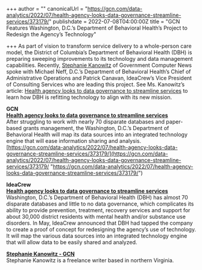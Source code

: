 +++
author = ""
canonicalUrl = "https://gcn.com/data-analytics/2022/07/health-agency-looks-data-governance-streamline-services/373179/"
publishdate = 2022-07-08T04:00:00Z
title = "GCN Features Washington, D.C.’s Department of Behavioral Health’s Project to Redesign the Agency’s Technology"

+++
As part of vision to transform service delivery to a whole-person care model, the District of Columbia’s Department of Behavioral Health (DBH) is preparing sweeping improvements to its technology and data management capabilities. Recently, [Stephanie Kanowitz](https://gcn.com/voices/stephanie-kanowitz/18811/?oref=gcn-post-author?oref=rf-post-author) of Government Computer News spoke with Michael Neff, D.C.’s Department of Behavioral Health’s Chief of Administrative Operations and Patrick Canavan, IdeaCrew’s Vice President of Consulting Services who are leading this project. See Ms. Kanowitz’s article: [Health agency looks to data governance to streamline services](https://gcn.com/data-analytics/2022/07/health-agency-looks-data-governance-streamline-services/373179/) to learn how DBH is refitting technology to align with its new mission.

**GCN**  
[**Health agency looks to data governance to streamline services**](https://gcn.com/data-analytics/2022/07/health-agency-looks-data-governance-streamline-services/373179/)  
After struggling to work with nearly 70 disparate databases and paper-based grants management, the Washington, D.C.’s Department of Behavioral Health will map its data sources into an integrated technology engine that will ease information sharing and analysis.  
[https://gcn.com/data-analytics/2022/07/health-agency-looks-data-governance-streamline-services/373179/](https://gcn.com/data-analytics/2022/07/health-agency-looks-data-governance-streamline-services/373179/ "https://gcn.com/data-analytics/2022/07/health-agency-looks-data-governance-streamline-services/373179/")

**IdeaCrew**  
[**Health agency looks to data governance to streamline services**](https://ideacrew.com/news/health-agency-streamlining-services/)  
Washington, D.C.’s Department of Behavioral Health (DBH) has almost 70 disparate databases and little to no data governance, which complicates its ability to provide prevention, treatment, recovery services and support for about 30,000 district residents with mental health and/or substance use disorders. In May, IdeaCrew announced that DBH had tapped the company to create a proof of concept for redesigning the agency’s use of technology. It will map the various data sources into an integrated technology engine that will allow data to be easily shared and analyzed.  
  
[**Stephanie Kanowitz - GCN**](https://gcn.com/voices/stephanie-kanowitz/18811/?oref=gcn-post-author?oref=rf-post-author)  
Stephanie Kanowitz is a freelance writer based in northern Virginia.